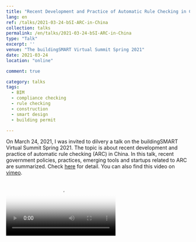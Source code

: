 ```yaml
---
title: "Recent Development and Practice of Automatic Rule Checking in China"
lang: en
ref: /talks/2021-03-24-bSI-ARC-in-China
collection: talks
permalink: /en/talks/2021-03-24-bSI-ARC-in-China
type: "Talk"
excerpt: ''
venue: "The buildingSMART Virtual Summit Spring 2021"
date: 2021-03-24
location: "online"

comment: true

category: talks
tags: 
  - BIM
  - compliance checking
  - rule checking
  - construction
  - smart design
  - building permit

---
```


On March 24, 2021, I was invited to dilvery a talk on the buildingSMART Virtual Summit Spring 2021. The topic is about recent development and practice of automatic rule checking (ARC) in China. In this talk, recent government policies, practices, emerging tools and startups related to ARC are summarized. Check [here](https://www.buildingsmart.org/virtual-summit-spring-2021/) for detail. You can also find this video on [vimeo](https://vimeo.com/540119979).


<video poster="/images/2021-03-24-bSI-ARC-in-China.jpg" controls preload>
    <source src="/videos/2021-03-24-bSI-ARC-in-China.mp4" media="only screen and (min-device-width: 568px)"></source> 
    <source src="/videos/2021-03-24-bSI-ARC-in-China.iphone.mp4" media="only screen and (max-device-width: 568px)"></source> 
</video>